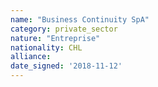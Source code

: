 ```yaml
---
name: "Business Continuity SpA"
category: private_sector
nature: "Entreprise"
nationality: CHL
alliance: 
date_signed: '2018-11-12'
---
```

    